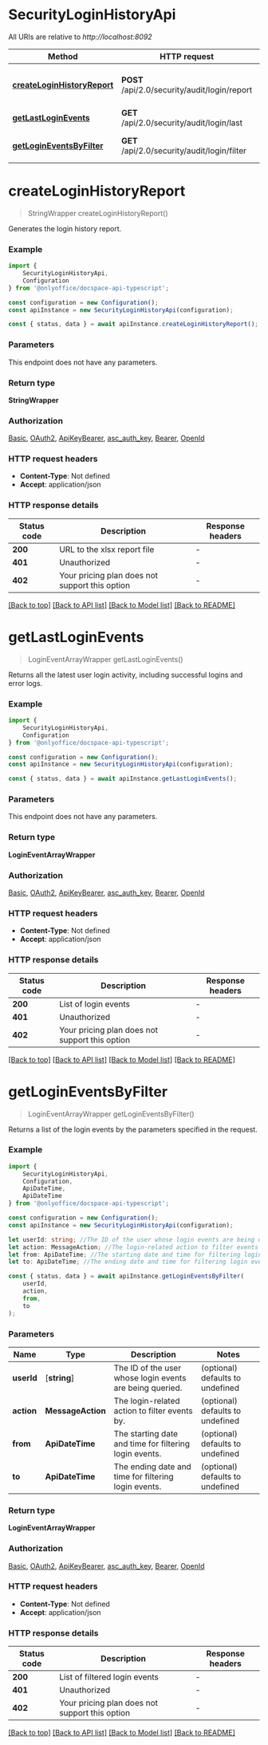 # SecurityLoginHistoryApi

All URIs are relative to *http://localhost:8092*

|Method | HTTP request | Description|
|------------- | ------------- | -------------|
|[**createLoginHistoryReport**](#createloginhistoryreport) | **POST** /api/2.0/security/audit/login/report | Generate the login history report|
|[**getLastLoginEvents**](#getlastloginevents) | **GET** /api/2.0/security/audit/login/last | Get login history|
|[**getLoginEventsByFilter**](#getlogineventsbyfilter) | **GET** /api/2.0/security/audit/login/filter | Get filtered login events|

# **createLoginHistoryReport**
> StringWrapper createLoginHistoryReport()

Generates the login history report.

### Example

```typescript
import {
    SecurityLoginHistoryApi,
    Configuration
} from '@onlyoffice/docspace-api-typescript';

const configuration = new Configuration();
const apiInstance = new SecurityLoginHistoryApi(configuration);

const { status, data } = await apiInstance.createLoginHistoryReport();
```

### Parameters
This endpoint does not have any parameters.


### Return type

**StringWrapper**

### Authorization

[Basic](../README.md#Basic), [OAuth2](../README.md#OAuth2), [ApiKeyBearer](../README.md#ApiKeyBearer), [asc_auth_key](../README.md#asc_auth_key), [Bearer](../README.md#Bearer), [OpenId](../README.md#OpenId)

### HTTP request headers

 - **Content-Type**: Not defined
 - **Accept**: application/json


### HTTP response details
| Status code | Description | Response headers |
|-------------|-------------|------------------|
|**200** | URL to the xlsx report file |  -  |
|**401** | Unauthorized |  -  |
|**402** | Your pricing plan does not support this option |  -  |

[[Back to top]](#) [[Back to API list]](../README.md#documentation-for-api-endpoints) [[Back to Model list]](../README.md#documentation-for-models) [[Back to README]](../README.md)

# **getLastLoginEvents**
> LoginEventArrayWrapper getLastLoginEvents()

Returns all the latest user login activity, including successful logins and error logs.

### Example

```typescript
import {
    SecurityLoginHistoryApi,
    Configuration
} from '@onlyoffice/docspace-api-typescript';

const configuration = new Configuration();
const apiInstance = new SecurityLoginHistoryApi(configuration);

const { status, data } = await apiInstance.getLastLoginEvents();
```

### Parameters
This endpoint does not have any parameters.


### Return type

**LoginEventArrayWrapper**

### Authorization

[Basic](../README.md#Basic), [OAuth2](../README.md#OAuth2), [ApiKeyBearer](../README.md#ApiKeyBearer), [asc_auth_key](../README.md#asc_auth_key), [Bearer](../README.md#Bearer), [OpenId](../README.md#OpenId)

### HTTP request headers

 - **Content-Type**: Not defined
 - **Accept**: application/json


### HTTP response details
| Status code | Description | Response headers |
|-------------|-------------|------------------|
|**200** | List of login events |  -  |
|**401** | Unauthorized |  -  |
|**402** | Your pricing plan does not support this option |  -  |

[[Back to top]](#) [[Back to API list]](../README.md#documentation-for-api-endpoints) [[Back to Model list]](../README.md#documentation-for-models) [[Back to README]](../README.md)

# **getLoginEventsByFilter**
> LoginEventArrayWrapper getLoginEventsByFilter()

Returns a list of the login events by the parameters specified in the request.

### Example

```typescript
import {
    SecurityLoginHistoryApi,
    Configuration,
    ApiDateTime,
    ApiDateTime
} from '@onlyoffice/docspace-api-typescript';

const configuration = new Configuration();
const apiInstance = new SecurityLoginHistoryApi(configuration);

let userId: string; //The ID of the user whose login events are being queried. (optional) (default to undefined)
let action: MessageAction; //The login-related action to filter events by. (optional) (default to undefined)
let from: ApiDateTime; //The starting date and time for filtering login events. (optional) (default to undefined)
let to: ApiDateTime; //The ending date and time for filtering login events. (optional) (default to undefined)

const { status, data } = await apiInstance.getLoginEventsByFilter(
    userId,
    action,
    from,
    to
);
```

### Parameters

|Name | Type | Description  | Notes|
|------------- | ------------- | ------------- | -------------|
| **userId** | [**string**] | The ID of the user whose login events are being queried. | (optional) defaults to undefined|
| **action** | **MessageAction** | The login-related action to filter events by. | (optional) defaults to undefined|
| **from** | **ApiDateTime** | The starting date and time for filtering login events. | (optional) defaults to undefined|
| **to** | **ApiDateTime** | The ending date and time for filtering login events. | (optional) defaults to undefined|


### Return type

**LoginEventArrayWrapper**

### Authorization

[Basic](../README.md#Basic), [OAuth2](../README.md#OAuth2), [ApiKeyBearer](../README.md#ApiKeyBearer), [asc_auth_key](../README.md#asc_auth_key), [Bearer](../README.md#Bearer), [OpenId](../README.md#OpenId)

### HTTP request headers

 - **Content-Type**: Not defined
 - **Accept**: application/json


### HTTP response details
| Status code | Description | Response headers |
|-------------|-------------|------------------|
|**200** | List of filtered login events |  -  |
|**401** | Unauthorized |  -  |
|**402** | Your pricing plan does not support this option |  -  |

[[Back to top]](#) [[Back to API list]](../README.md#documentation-for-api-endpoints) [[Back to Model list]](../README.md#documentation-for-models) [[Back to README]](../README.md)

